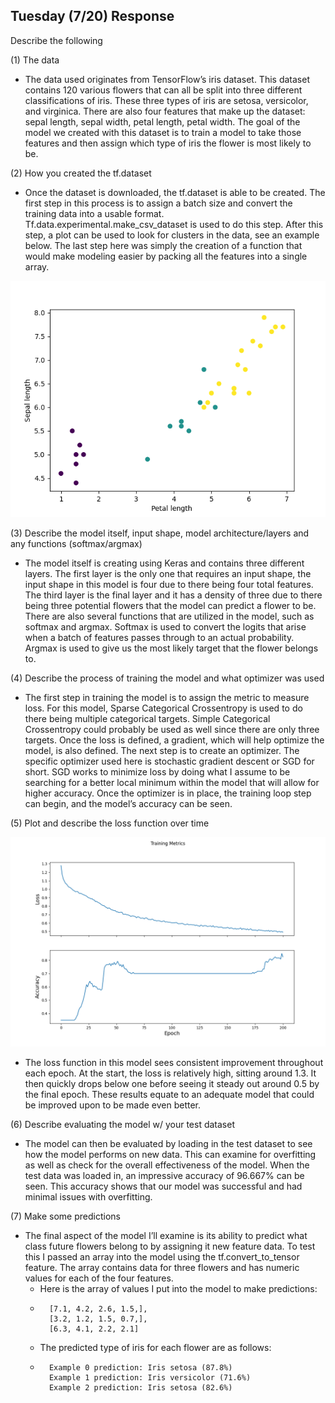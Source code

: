 ## Tuesday (7/20) Response

Describe the following

(1) The data

- The data used originates from TensorFlow’s iris dataset. This dataset contains 120 various flowers that can all be 
  split into three different classifications of iris. These three types of iris are setosa, versicolor,  and virginica. 
  There are also four features that make up the dataset: sepal length, sepal width, petal length, petal width. 
  The goal of the model we created with this dataset is to train a model to take those features and then assign 
  which type of iris the flower is most likely to be.

(2) How you created the tf.dataset

- Once the dataset is downloaded, the tf.dataset is able to be created. The first step in this process is to assign 
  a batch size and convert the training data into a usable format. Tf.data.experimental.make_csv_dataset is used to 
  do this step. After this step, a plot can be used to look for clusters in the data, see an example below. The last 
  step here was simply the creation of a function that would make modeling easier by packing all the features into a 
  single array.

![img_33.png](img_33.png)

(3) Describe the model itself, input shape, model architecture/layers and any functions (softmax/argmax)

- The model itself is creating using Keras and contains three different layers. The first layer is the only one that 
  requires an input shape, the input shape in this model is four due to there being four total features. The third 
  layer is the final layer and it has a density of three due to there being three potential flowers that the model can 
  predict a flower to be. There are also several functions that are utilized in the model, such as softmax and argmax. 
  Softmax is used to convert the logits that arise when a batch of features passes through to an actual probability. 
  Argmax is used to give us the most likely target that the flower belongs to.


(4) Describe the process of training the model and what optimizer was used

- The first step in training the model is to assign the metric to measure loss. For this model, Sparse Categorical 
  Crossentropy is used to do there being multiple categorical targets. Simple Categorical Crossentropy could probably 
  be used as well since there are only three targets. Once the loss is defined, a gradient, which will help optimize 
  the model, is also defined. The next step is to create an optimizer. The specific optimizer used here is stochastic 
  gradient descent or SGD for short. SGD works to minimize loss by doing what I assume to be searching for a better 
  local minimum within the model that will allow for higher accuracy. Once the optimizer is in place, the training loop 
  step can begin, and the model’s accuracy can be seen.

(5) Plot and describe the loss function over time

![img_34.png](img_34.png)

- The loss function in this model sees consistent improvement throughout each epoch. At the start, the loss is 
  relatively high, sitting around 1.3. It then quickly drops below one before seeing it steady out around 0.5 by 
  the final epoch. These results equate to an adequate model that could be improved upon to be made even better.

(6) Describe evaluating the model w/ your test dataset

- The model can then be evaluated by loading in the test dataset to see how the model performs on new data. 
  This can examine for overfitting as well as check for the overall effectiveness of the model. 
  When the test data was loaded in, an impressive accuracy of 96.667% can be seen. 
  This accuracy shows that our model was successful and had minimal issues with overfitting.

(7) Make some predictions

- The final aspect of the model I’ll examine is its ability to predict what class future flowers belong to by 
  assigning it new feature data. To test this I passed an array into the model using the tf.convert_to_tensor feature. 
  The array contains data for three flowers and has numeric values for each of the four features.
    - Here is the array of values I put into the model to make predictions:
    -       [7.1, 4.2, 2.6, 1.5,],
            [3.2, 1.2, 1.5, 0.7,],
            [6.3, 4.1, 2.2, 2.1]
    - The predicted type of iris for each flower are as follows:
    -       Example 0 prediction: Iris setosa (87.8%)
            Example 1 prediction: Iris versicolor (71.6%)
            Example 2 prediction: Iris setosa (82.6%)